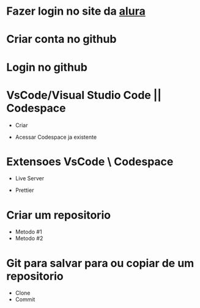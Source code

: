 # Fazer login no site da [alura](https://cursos.alura.com.br/edutech)

# Criar conta no github

# Login no github

# VsCode/Visual Studio Code ||  Codespace
  
  - Criar
  
  - Acessar Codespace ja existente
  
# Extensoes VsCode \\ Codespace
  - Live Server
  
  - Prettier

# Criar um repositorio
  - Metodo #1
  - Metodo #2
  
# Git para salvar para ou copiar de um repositorio
  - Clone
  - Commit
